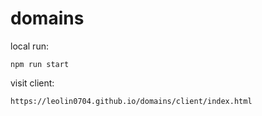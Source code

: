 # domains

local run:

```
npm run start
```

visit client:

```
https://leolin0704.github.io/domains/client/index.html
```